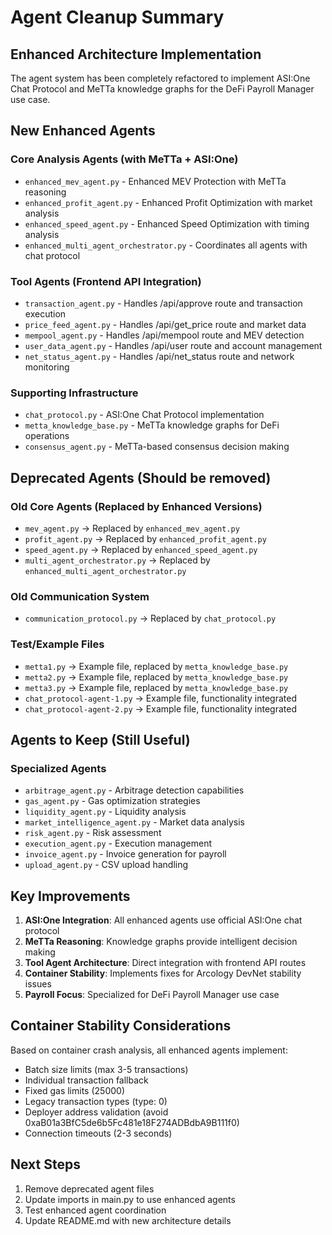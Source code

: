 # Agent Cleanup Summary

## Enhanced Architecture Implementation

The agent system has been completely refactored to implement ASI:One Chat Protocol and MeTTa knowledge graphs for the DeFi Payroll Manager use case.

## New Enhanced Agents

### Core Analysis Agents (with MeTTa + ASI:One)
- `enhanced_mev_agent.py` - Enhanced MEV Protection with MeTTa reasoning
- `enhanced_profit_agent.py` - Enhanced Profit Optimization with market analysis
- `enhanced_speed_agent.py` - Enhanced Speed Optimization with timing analysis
- `enhanced_multi_agent_orchestrator.py` - Coordinates all agents with chat protocol

### Tool Agents (Frontend API Integration)
- `transaction_agent.py` - Handles /api/approve route and transaction execution
- `price_feed_agent.py` - Handles /api/get_price route and market data
- `mempool_agent.py` - Handles /api/mempool route and MEV detection
- `user_data_agent.py` - Handles /api/user route and account management
- `net_status_agent.py` - Handles /api/net_status route and network monitoring

### Supporting Infrastructure
- `chat_protocol.py` - ASI:One Chat Protocol implementation
- `metta_knowledge_base.py` - MeTTa knowledge graphs for DeFi operations
- `consensus_agent.py` - MeTTa-based consensus decision making

## Deprecated Agents (Should be removed)

### Old Core Agents (Replaced by Enhanced Versions)
- `mev_agent.py` → Replaced by `enhanced_mev_agent.py`
- `profit_agent.py` → Replaced by `enhanced_profit_agent.py`
- `speed_agent.py` → Replaced by `enhanced_speed_agent.py`
- `multi_agent_orchestrator.py` → Replaced by `enhanced_multi_agent_orchestrator.py`

### Old Communication System
- `communication_protocol.py` → Replaced by `chat_protocol.py`

### Test/Example Files
- `metta1.py` → Example file, replaced by `metta_knowledge_base.py`
- `metta2.py` → Example file, replaced by `metta_knowledge_base.py`
- `metta3.py` → Example file, replaced by `metta_knowledge_base.py`
- `chat_protocol-agent-1.py` → Example file, functionality integrated
- `chat_protocol-agent-2.py` → Example file, functionality integrated

## Agents to Keep (Still Useful)

### Specialized Agents
- `arbitrage_agent.py` - Arbitrage detection capabilities
- `gas_agent.py` - Gas optimization strategies
- `liquidity_agent.py` - Liquidity analysis
- `market_intelligence_agent.py` - Market data analysis
- `risk_agent.py` - Risk assessment
- `execution_agent.py` - Execution management
- `invoice_agent.py` - Invoice generation for payroll
- `upload_agent.py` - CSV upload handling

## Key Improvements

1. **ASI:One Integration**: All enhanced agents use official ASI:One chat protocol
2. **MeTTa Reasoning**: Knowledge graphs provide intelligent decision making
3. **Tool Agent Architecture**: Direct integration with frontend API routes
4. **Container Stability**: Implements fixes for Arcology DevNet stability issues
5. **Payroll Focus**: Specialized for DeFi Payroll Manager use case

## Container Stability Considerations

Based on container crash analysis, all enhanced agents implement:
- Batch size limits (max 3-5 transactions)
- Individual transaction fallback
- Fixed gas limits (25000)
- Legacy transaction types (type: 0)
- Deployer address validation (avoid 0xaB01a3BfC5de6b5Fc481e18F274ADBdbA9B111f0)
- Connection timeouts (2-3 seconds)

## Next Steps

1. Remove deprecated agent files
2. Update imports in main.py to use enhanced agents
3. Test enhanced agent coordination
4. Update README.md with new architecture details
